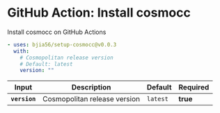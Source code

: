 <!-- start title -->

# GitHub Action: Install cosmocc

<!-- end title -->
<!-- start description -->

Install cosmocc on GitHub Actions

<!-- end description -->
<!-- start contents -->
<!-- end contents -->
<!-- start usage -->

```yaml
- uses: bjia56/setup-cosmocc@v0.0.3
  with:
    # Cosmopolitan release version
    # Default: latest
    version: ""
```

<!-- end usage -->
<!-- start inputs -->

| **Input**                | **Description**              | **Default**         | **Required** |
| ------------------------ | ---------------------------- | ------------------- | ------------ |
| **<code>version</code>** | Cosmopolitan release version | <code>latest</code> | **true**     |

<!-- end inputs -->
<!-- start outputs -->
<!-- end outputs -->
<!-- start [.github/ghadocs/examples/] -->
<!-- end [.github/ghadocs/examples/] -->
